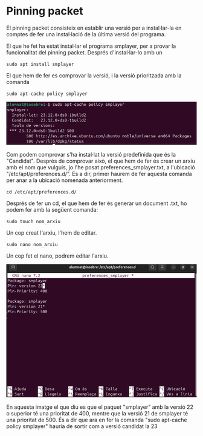 # Pinning packet

El pinning packet consisteix en establir una versió per a instal·lar-la en comptes de fer una instal·lació de la última versió del programa. 

El que he fet ha estat instal·lar el programa smplayer, per a provar la funcionalitat del pinning packet. Després d'instal·lar-lo amb un 

```
sudo apt install smplayer
```

El que hem de fer es comprovar la versió, i la versió prioritzada amb la comanda 

```
sudo apt-cache policy smplayer
```

![alt text](custom/pp1.png)

Com podem comprovar s'ha instal·lat la versió predefinida que és la "Candidat". Després de comprovar això, el que hem de fer és crear un arxiu amb el nom que vulguis, jo l'he posat preferences_smplayer.txt, a l'ubicació "/etc/apt/preferences.d/". És a dir, primer haurem de fer aquesta comanda per anar a la ubicació nomenada anteriorment.

```
cd /etc/apt/preferences.d/
```

Després de fer un cd, el que hem de fer és generar un document .txt, ho podem fer amb la següent comanda:

```
sudo touch nom_arxiu
```
Un cop creat l'arxiu, l'hem de editar. 

```
sudo nano nom_arxiu
```

Un cop fet el nano, podrem editar l'arxiu.

![alt text](custom/pp3.png)

En aquesta imatge el que diu es que el paquet "smplayer" amb la versió 22 o superior té una prioritat de 400, mentre que la versió 21 de smplayer té una prioritat de 500. És a dir que ara en fer la comanda "sudo apt-cache policy smplayer" hauria de sortir com a versió candidat la 23

